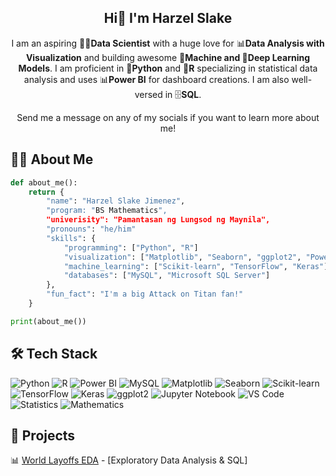 <div align="center">

## Hi👋 I'm Harzel Slake

I am an aspiring 👨‍💻**Data Scientist** with a huge love for 📊**Data Analysis with Visualization** and building awesome 🤖**Machine and 🧠Deep Learning Models**. I am proficient in 🐍**Python** and 📘**R** specializing in statistical data analysis and uses 📊**Power BI** for dashboard creations. I am also well-versed in 🗄️**SQL**.

Send me a message on any of my socials if you want to learn more about me!

</div>


## 👩‍🔬 About Me

```python
def about_me():
    return {
        "name": "Harzel Slake Jimenez",
        "program: "BS Mathematics",
        "univerisity": "Pamantasan ng Lungsod ng Maynila",
        "pronouns": "he/him"
        "skills": {
            "programming": ["Python", "R"]
            "visualization": ["Matplotlib", "Seaborn", "ggplot2", "Power BI"],
            "machine_learning": ["Scikit-learn", "TensorFlow", "Keras"]
            "databases": ["MySQL", "Microsoft SQL Server"]
        },
        "fun_fact": "I'm a big Attack on Titan fan!"
    }

print(about_me())

```

## 🛠️ Tech Stack  
![Python](https://img.shields.io/badge/Python-3776AB?style=for-the-badge&logo=python&logoColor=white)  ![R](https://img.shields.io/badge/R-276DC3?style=for-the-badge&logo=r&logoColor=white)  ![Power BI](https://img.shields.io/badge/PowerBI-F2C811?style=for-the-badge&logo=powerbi&logoColor=black)  ![MySQL](https://img.shields.io/badge/MySQL-4479A1?style=for-the-badge&logo=mysql&logoColor=white)  ![Matplotlib](https://img.shields.io/badge/Matplotlib-013243?style=for-the-badge&logo=plotly&logoColor=white)  ![Seaborn](https://img.shields.io/badge/Seaborn-0099CC?style=for-the-badge&logo=python&logoColor=white)  ![Scikit-learn](https://img.shields.io/badge/Scikit--Learn-F7931E?style=for-the-badge&logo=scikit-learn&logoColor=white)  ![TensorFlow](https://img.shields.io/badge/TensorFlow-FF6F00?style=for-the-badge&logo=tensorflow&logoColor=white)  ![Keras](https://img.shields.io/badge/Keras-D00000?style=for-the-badge&logo=keras&logoColor=white)  ![ggplot2](https://img.shields.io/badge/ggplot2-AB47BC?style=for-the-badge&logo=r&logoColor=white)  ![Jupyter Notebook](https://img.shields.io/badge/Jupyter-F37626?style=for-the-badge&logo=jupyter&logoColor=white) ![VS Code](https://img.shields.io/badge/VS%20Code-007ACC?style=for-the-badge&logo=visual-studio-code&logoColor=white)  ![Statistics](https://img.shields.io/badge/Statistics-4CAF50?style=for-the-badge&logo=readthedocs&logoColor=white) ![Mathematics](https://img.shields.io/badge/Mathematics-1976D2?style=for-the-badge&logo=apachespark&logoColor=white)  

## 🚀 Projects
 📊 [World Layoffs EDA](https://github.com/HarzelSlake/sql-world-layoffs-data-analysis-project) - [Exploratory Data Analysis & SQL]

 
